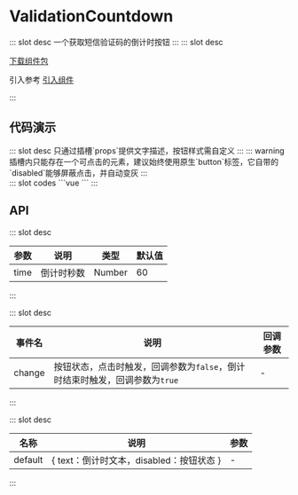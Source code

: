 # ValidationCountdown

<ContainerBox title="介绍">
::: slot desc
一个获取短信验证码的倒计时按钮
:::
</ContainerBox>

<ContainerBox title="下载并引入">
::: slot desc

[下载组件包](https://gitee.com/lengyibai/component-package/raw/master/ValidationCountdown.zip)

引入参考 [引入组件](/Components/Base/start.html#引入组件)

:::
</ContainerBox>

## 代码演示

<ContainerBox title="基础用法">
::: slot desc
只通过插槽`props`提供文字描述，按钮样式需自定义
:::
::: warning
插槽内只能存在一个可点击的元素，建议始终使用原生`button`标签，它自带的`disabled`能够屏蔽点击，并自动变灰
:::

<div class="demoBox">
<Dynamic-ValidationCountdown-demo-index />
</div>

<ShowCode>
::: slot codes
```vue
<template>
  <div class="demoFull flex">
    <Dynamic-ValidationCountdown-index @change="statusChange" :time="3">
      <template v-slot="{ text,  disabled }">
        <button
          class="btn"
          :disabled="disabled"
          :style="{ cursor: disabled ? 'not-allowed' : 'pointer' }"
        >
          {{ text }}
        </button>
      </template>
    </Dynamic-ValidationCountdown-index>
  </div>
</template>
<script>
export default {
  methods: {
    statusChange(status) {
      alert(status);
    },
  },
};
</script>
<style scoped>
button {
  background-color: transparent;
  font-size: 2vw;
  padding: 1em;
}
</style>
```
:::
</ShowCode>
</ContainerBox>

## API

<ContainerBox title="Props">
::: slot desc

| 参数 | 说明       | 类型   | 默认值 |
| ---- | ---------- | ------ | ------ |
| time | 倒计时秒数 | Number | 60     |

:::
</ContainerBox>

<ContainerBox title="Events">
::: slot desc

| 事件名 | 说明                                                         | 回调参数 |
| ------ | ------------------------------------------------------------ | -------- |
| change | 按钮状态，点击时触发，回调参数为`false`，倒计时结束时触发，回调参数为`true` | -        |

:::
</ContainerBox>

<ContainerBox title="Slots">
::: slot desc

| 名称    | 说明                                     | 参数 |
| ------- | ---------------------------------------- | ---- |
| default | { text：倒计时文本，disabled：按钮状态 } | -    |

:::
</ContainerBox>
